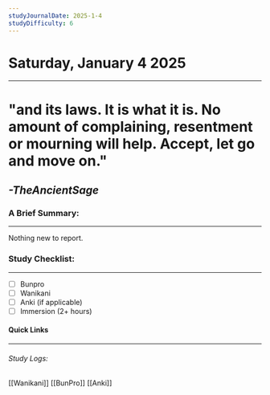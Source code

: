 ```yaml
---
studyJournalDate: 2025-1-4
studyDifficulty: 6
---
```


# Saturday, January 4 2025
---
# "and its laws. It is what it is. No amount of complaining, resentment or mourning will help. Accept, let go and move on."

## *-TheAncientSage*


### A Brief Summary:
---
Nothing new to report.

### Study Checklist:
---
- [ ] Bunpro
- [ ] Wanikani
- [ ] Anki (if applicable)
- [ ] Immersion (2+ hours)

#### Quick Links
---
###### Study Logs:
[[Wanikani]]
[[BunPro]]
[[Anki]]